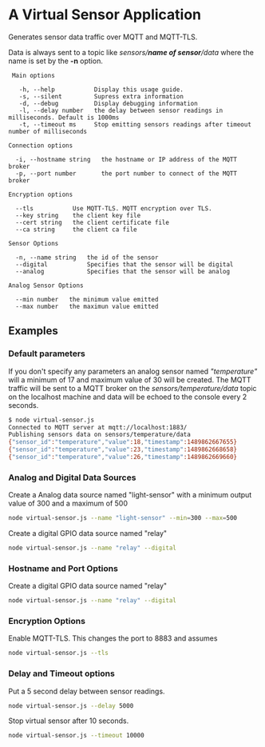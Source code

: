 
# A Virtual Sensor Application

  Generates sensor data traffic over MQTT and MQTT-TLS.

  Data is always sent to a topic like *sensors/__name of sensor__/data* where the name is set by the **-n** option.
```
 Main options

   -h, --help           Display this usage guide.                                            
   -s, --silent         Supress extra information                                            
   -d, --debug          Display debugging information                                        
   -l, --delay number   the delay between sensor readings in milliseconds. Default is 1000ms
   -t, --timeout ms     Stop emitting sensors readings after timeout number of milliseconds  

Connection options

  -i, --hostname string   the hostname or IP address of the MQTT broker
  -p, --port number       the port number to connect of the MQTT broker

Encryption options

  --tls           Use MQTT-TLS. MQTT encryption over TLS.
  --key string    the client key file                     
  --cert string   the client certificate file             
  --ca string     the client ca file                      

Sensor Options

  -n, --name string   the id of the sensor                      
  --digital           Specifies that the sensor will be digital
  --analog            Specifies that the sensor will be analog  

Analog Sensor Options

  --min number   the minimum value emitted
  --max number   the maximun value emitted
```

## Examples

### Default parameters

If you don't specify any parameters an analog sensor named *"temperature"* will a minimum of 17 and maximum value of 30 will be created. The MQTT traffic will be sent to a MQTT broker on the *sensors/temperature/data* topic on the localhost machine and data will be echoed to the console every 2 seconds.
```bash
$ node virtual-sensor.js
Connected to MQTT server at mqtt://localhost:1883/
Publishing sensors data on sensors/temperature/data
{"sensor_id":"temperature","value":18,"timestamp":1489862667655}
{"sensor_id":"temperature","value":23,"timestamp":1489862668658}
{"sensor_id":"temperature","value":26,"timestamp":1489862669660}
```

### Analog and Digital Data Sources
Create a Analog data source named "light-sensor" with a minimum output value of 300 and a maximum of 500
```bash
node virtual-sensor.js --name "light-sensor" --min=300 --max=500
```

Create a digital GPIO data source named "relay"
```bash
node virtual-sensor.js --name "relay" --digital
```

### Hostname and Port Options
Create a digital GPIO data source named "relay"
```bash
node virtual-sensor.js --name "relay" --digital
```

### Encryption Options
Enable MQTT-TLS. This changes the port to 8883 and assumes

```bash
node virtual-sensor.js --tls
```

### Delay and Timeout options
Put a 5 second delay between sensor readings.
```bash
node virtual-sensor.js --delay 5000
```

Stop virtual sensor after 10 seconds.
```bash
node virtual-sensor.js --timeout 10000
```

